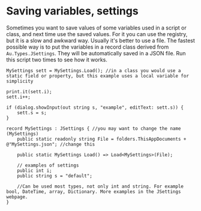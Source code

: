 # Saving variables, settings

Sometimes you want to save values of some variables used in a script or class, and next time use the saved values. For it you can use the registry, but it is a slow and awkward way. Usually it's better to use a file. The fastest possible way is to put the variables in a record class derived from `Au.Types.JSettings`. They will be automatically saved in a JSON file. Run this script two times to see how it works.

```
MySettings sett = MySettings.Load(); //in a class you would use a static field or property, but this example uses a local variable for simplicity

print.it(sett.i);
sett.i++;

if (dialog.showInput(out string s, "example", editText: sett.s)) {
	sett.s = s;
}

record MySettings : JSettings { //you may want to change the name (MySettings)
	public static readonly string File = folders.ThisAppDocuments + @"MySettings.json"; //change this

	public static MySettings Load() => Load<MySettings>(File);

	// examples of settings
	public int i;
	public string s = "default";
	
	//Can be used most types, not only int and string. For example bool, DateTime, array, Dictionary. More examples in the JSettings webpage.
}
```